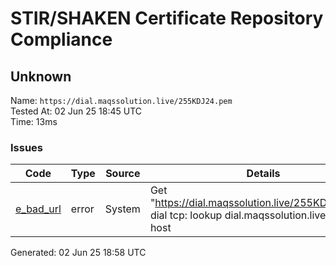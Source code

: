 # STIR/SHAKEN Certificate Repository Compliance

## Unknown

Name: `https://dial.maqssolution.live/255KDJ24.pem`\
Tested At: 02 Jun 25 18:45 UTC\
Time: 13ms

### Issues

| Code | Type | Source | Details |
|------|------|--------|---------|
| [e_bad_url](../../ISSUES/e_bad_url/README.md) | error | System | Get "https://dial.maqssolution.live/255KDJ24.pem": dial tcp: lookup dial.maqssolution.live: no such host |

Generated: 02 Jun 25 18:58 UTC